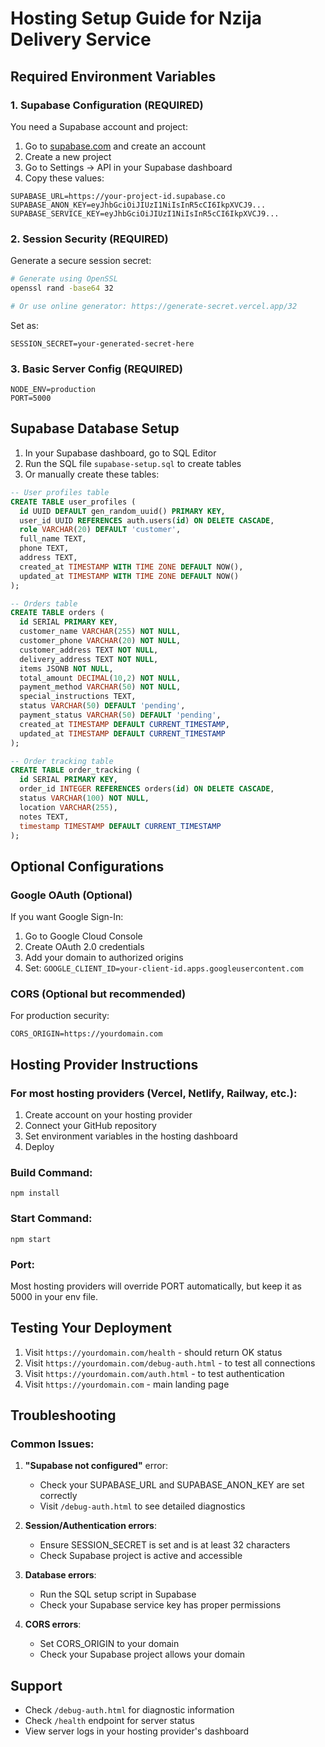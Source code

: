 
# Hosting Setup Guide for Nzija Delivery Service

## Required Environment Variables

### 1. Supabase Configuration (REQUIRED)
You need a Supabase account and project:

1. Go to [supabase.com](https://supabase.com) and create an account
2. Create a new project
3. Go to Settings → API in your Supabase dashboard
4. Copy these values:

```
SUPABASE_URL=https://your-project-id.supabase.co
SUPABASE_ANON_KEY=eyJhbGciOiJIUzI1NiIsInR5cCI6IkpXVCJ9...
SUPABASE_SERVICE_KEY=eyJhbGciOiJIUzI1NiIsInR5cCI6IkpXVCJ9...
```

### 2. Session Security (REQUIRED)
Generate a secure session secret:

```bash
# Generate using OpenSSL
openssl rand -base64 32

# Or use online generator: https://generate-secret.vercel.app/32
```

Set as:
```
SESSION_SECRET=your-generated-secret-here
```

### 3. Basic Server Config (REQUIRED)
```
NODE_ENV=production
PORT=5000
```

## Supabase Database Setup

1. In your Supabase dashboard, go to SQL Editor
2. Run the SQL file `supabase-setup.sql` to create tables
3. Or manually create these tables:

```sql
-- User profiles table
CREATE TABLE user_profiles (
  id UUID DEFAULT gen_random_uuid() PRIMARY KEY,
  user_id UUID REFERENCES auth.users(id) ON DELETE CASCADE,
  role VARCHAR(20) DEFAULT 'customer',
  full_name TEXT,
  phone TEXT,
  address TEXT,
  created_at TIMESTAMP WITH TIME ZONE DEFAULT NOW(),
  updated_at TIMESTAMP WITH TIME ZONE DEFAULT NOW()
);

-- Orders table
CREATE TABLE orders (
  id SERIAL PRIMARY KEY,
  customer_name VARCHAR(255) NOT NULL,
  customer_phone VARCHAR(20) NOT NULL,
  customer_address TEXT NOT NULL,
  delivery_address TEXT NOT NULL,
  items JSONB NOT NULL,
  total_amount DECIMAL(10,2) NOT NULL,
  payment_method VARCHAR(50) NOT NULL,
  special_instructions TEXT,
  status VARCHAR(50) DEFAULT 'pending',
  payment_status VARCHAR(50) DEFAULT 'pending',
  created_at TIMESTAMP DEFAULT CURRENT_TIMESTAMP,
  updated_at TIMESTAMP DEFAULT CURRENT_TIMESTAMP
);

-- Order tracking table
CREATE TABLE order_tracking (
  id SERIAL PRIMARY KEY,
  order_id INTEGER REFERENCES orders(id) ON DELETE CASCADE,
  status VARCHAR(100) NOT NULL,
  location VARCHAR(255),
  notes TEXT,
  timestamp TIMESTAMP DEFAULT CURRENT_TIMESTAMP
);
```

## Optional Configurations

### Google OAuth (Optional)
If you want Google Sign-In:
1. Go to Google Cloud Console
2. Create OAuth 2.0 credentials
3. Add your domain to authorized origins
4. Set: `GOOGLE_CLIENT_ID=your-client-id.apps.googleusercontent.com`

### CORS (Optional but recommended)
For production security:
```
CORS_ORIGIN=https://yourdomain.com
```

## Hosting Provider Instructions

### For most hosting providers (Vercel, Netlify, Railway, etc.):

1. Create account on your hosting provider
2. Connect your GitHub repository
3. Set environment variables in the hosting dashboard
4. Deploy

### Build Command:
```
npm install
```

### Start Command:
```
npm start
```

### Port:
Most hosting providers will override PORT automatically, but keep it as 5000 in your env file.

## Testing Your Deployment

1. Visit `https://yourdomain.com/health` - should return OK status
2. Visit `https://yourdomain.com/debug-auth.html` - to test all connections
3. Visit `https://yourdomain.com/auth.html` - to test authentication
4. Visit `https://yourdomain.com` - main landing page

## Troubleshooting

### Common Issues:

1. **"Supabase not configured"** error:
   - Check your SUPABASE_URL and SUPABASE_ANON_KEY are set correctly
   - Visit `/debug-auth.html` to see detailed diagnostics

2. **Session/Authentication errors**:
   - Ensure SESSION_SECRET is set and is at least 32 characters
   - Check Supabase project is active and accessible

3. **Database errors**:
   - Run the SQL setup script in Supabase
   - Check your Supabase service key has proper permissions

4. **CORS errors**:
   - Set CORS_ORIGIN to your domain
   - Check your Supabase project allows your domain

## Support

- Check `/debug-auth.html` for diagnostic information
- Check `/health` endpoint for server status
- View server logs in your hosting provider's dashboard
